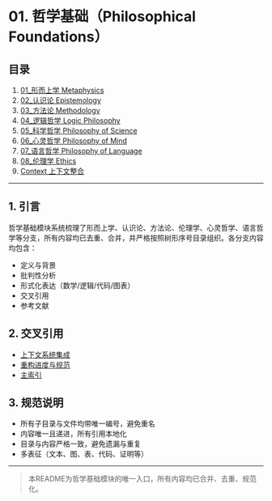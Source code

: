 # 01. 哲学基础（Philosophical Foundations）

## 目录

1. [01_形而上学 Metaphysics](./01_Metaphysics/README.md)
2. [02_认识论 Epistemology](./02_Epistemology/README.md)
3. [03_方法论 Methodology](./03_Methodology/README.md)
4. [04_逻辑哲学 Logic Philosophy](./04_Logic_Philosophy/README.md)
5. [05_科学哲学 Philosophy of Science](./05_Philosophy_of_Science/README.md)
6. [06_心灵哲学 Philosophy of Mind](./06_Philosophy_of_Mind/README.md)
7. [07_语言哲学 Philosophy of Language](./07_Philosophy_of_Language/README.md)
8. [08_伦理学 Ethics](./08_Ethics/README.md)
9. [Context 上下文整合](./Context/README.md)

---

## 1. 引言

哲学基础模块系统梳理了形而上学、认识论、方法论、伦理学、心灵哲学、语言哲学等分支，所有内容均已去重、合并，并严格按照树形序号目录组织。各分支内容均包含：
- 定义与背景
- 批判性分析
- 形式化表达（数学/逻辑/代码/图表）
- 交叉引用
- 参考文献

## 2. 交叉引用

- [上下文系统集成](../../12_Context_System/README.md)
- [重构进度与规范](../../07_重构进度与规范/README.md)
- [主索引](../../00_Master_Index/README.md)

## 3. 规范说明

- 所有子目录与文件均带唯一编号，避免重名
- 内容唯一且递进，所有引用本地化
- 目录与内容严格一致，避免遗漏与重复
- 多表征（文本、图、表、代码、证明等）

---

> 本README为哲学基础模块的唯一入口，所有内容均已合并、去重、规范化。

